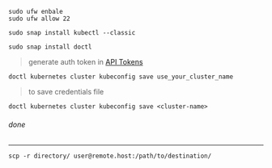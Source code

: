 ```
sudo ufw enbale
sudo ufw allow 22
```

```
sudo snap install kubectl --classic
```
```
sudo snap install doctl
```

> generate auth token in [API Tokens](https://cloud.digitalocean.com/account/api/tokens?i=d6c588)

```
doctl kubernetes cluster kubeconfig save use_your_cluster_name
```
> to save credentials file

```
doctl kubernetes cluster kubeconfig save <cluster-name>
```
###### done 
---

```
scp -r directory/ user@remote.host:/path/to/destination/
```
